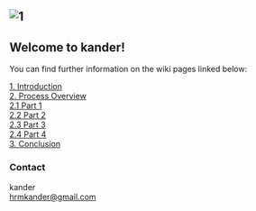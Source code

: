 ![1](https://user-images.githubusercontent.com/55824459/69340700-5925c100-0c68-11ea-8d8f-6624baf15645.PNG)
---
## Welcome to kander!

You can find further information on the wiki pages linked below: <br/>

[1. Introduction](https://github.com/DigiBP/DigiBP-KANDER/wiki/1.-Introduction) <br/>
[2. Process Overview](https://github.com/DigiBP/DigiBP-KANDER/wiki/2.-Process-Overviews) <br/>
[2.1 Part 1](https://github.com/DigiBP/DigiBP-KANDER/wiki/2.1-Part-1) <br/>
[2.2 Part 2](https://github.com/DigiBP/DigiBP-KANDER/wiki/2.2-Part-2) <br/>
[2.3 Part 3](https://github.com/DigiBP/DigiBP-KANDER/wiki/2.3-Part-3) <br/>
[2.4 Part 4](https://github.com/DigiBP/DigiBP-KANDER/wiki/2.4-Part-4) <br/>
[3. Conclusion](https://github.com/DigiBP/DigiBP-KANDER/wiki/3.-Conclusion) <br/>

### Contact 
kander <br/>
hrmkander@gmail.com

